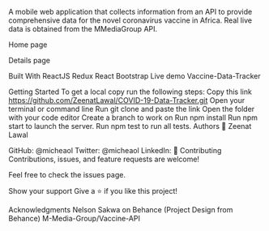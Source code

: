 A mobile web application that collects information from an API to provide comprehensive data for the novel coronavirus vaccine in Africa. Real live data is obtained from the MMediaGroup API.

Home page


Details page


Built With
ReactJS
Redux
React Bootstrap
Live demo
Vaccine-Data-Tracker

Getting Started
To get a local copy run the following steps:
Copy this link https://github.com/ZeenatLawal/COVID-19-Data-Tracker.git
Open your terminal or command line
Run git clone and paste the link
Open the folder with your code editor
Create a branch to work on
Run npm install
Run npm start to launch the server.
Run npm test to run all tests.
Authors
👤 Zeenat Lawal

GitHub: @micheaol
Twitter: @micheaol
LinkedIn: 
🤝 Contributing
Contributions, issues, and feature requests are welcome!

Feel free to check the issues page.

Show your support
Give a ⭐️ if you like this project!

Acknowledgments
Nelson Sakwa on Behance (Project Design from Behance)
M-Media-Group/Vaccine-API
